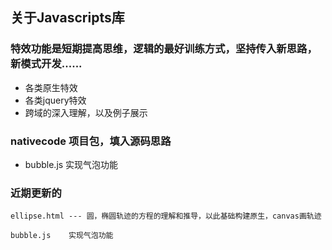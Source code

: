 关于Javascripts库
---------------

### 特效功能是短期提高思维，逻辑的最好训练方式，坚持传入新思路，新模式开发......


+ 各类原生特效
+ 各类jquery特效
+ 跨域的深入理解，以及例子展示

### nativecode 项目包，填入源码思路
+ bubble.js    实现气泡功能


### 近期更新的


    ellipse.html --- 圆，椭圆轨迹的方程的理解和推导，以此基础构建原生，canvas画轨迹

    bubble.js    实现气泡功能


